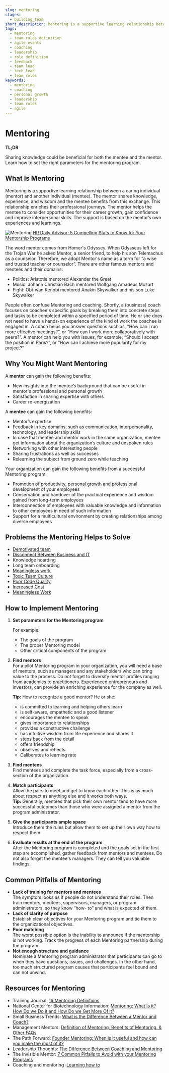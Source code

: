 ```yaml
---
slug: mentoring
stages:
  - building_team
short_description: Mentoring is a supportive learning relationship between a mentor who shares knowledge, experience, and wisdom and mentee who is ready and willing to benefit from this exchange, to enrich their professional journey.
tags:
  - mentoring
  - team roles definition
  - agile events
  - coaching
  - leadership
  - role definition
  - feedback
  - team lead
  - tech lead
  - team roles
keywords:
  - mentoring
  - coaching
  - personal growth
  - leadership
  - team roles
  - agile
---
```


# Mentoring

**TL;DR**

Sharing knowledge could be beneficial for both the mentee and the mentor. Learn how to set the right parameters for the mentoring program.

## What Is Mentoring

Mentoring is a supportive learning relationship between a caring individual (mentor) and another individual (mentee). The mentor shares knowledge, experience, and wisdom and the mentee benefits from this exchange. This relationship enriches their professional journeys. The mentor helps the mentee to consider opportunities for their career growth, gain confidence and improve interpersonal skills. The support is based on the mentor’s own experiences and learnings.

![Mentoring](/files/mentoring.jpg)
[HR Daily Advisor: 5 Compelling Stats to Know for Your Mentorship Programs](https://hrdailyadvisor.blr.com/2019/06/10/5-compelling-stats-to-know-for-your-mentorship-programs/)

The word mentor comes from Homer's Odyssey. When Odysseus left for the Trojan War he asked Mentor, a senior friend, to help his son Telemachus as a counselor. Therefore, we adopt Mentor's name as a term for “a wise and trusted teacher or counselor”. There are other famous mentors and mentees and their domains:

- Politics: Aristotle mentored Alexander the Great
- Music: Johann Christian Bach mentored Wolfgang Amadeus Mozart
- Fight: Obi-wan Kenobi mentored Anakin Skywalker and his son Luke Skywalker

People often confuse Mentoring and coaching. Shortly, a (business) coach focuses on coachee's specific goals by breaking them into concrete steps and tasks to be completed within a specified period of time. He or she does not need to have a hands-on experience of the kind of work the coachee is engaged in. A coach helps you answer questions such as, “How can I run more effective meetings?”, or “How can I work more collaboratively with peers?”. A mentor can help you with issues, for example, “Should I accept the position in Paris?”, or “How can I achieve more popularity for my project?”

## Why You Might Want Mentoring

A **mentor** can gain the following benefits:

- New insights into the mentee’s background that can be useful in mentor's professional and personal growth
- Satisfaction in sharing expertise with others
- Career re-energization

A **mentee** can gain the following benefits:

- Mentor’s expertise
- Feedback in key domains, such as communication, interpersonality, technology, and leadership skills
- In case that mentee and mentor work in the same organization, mentee get information about the organization’s culture and unspoken rules
- Networking with other interesting people
- Sharing frustrations as well as successes
- Relearning the subject from ground zero while teaching

Your organization can gain the following benefits from a successful Mentoring program:

- Promotion of productivity, personal growth and professional development of your employees
- Conservation and handover of the practical experience and wisdom gained from long-term employees
- Interconnection of employees with valuable knowledge and information to other employees in need of such information
- Support for a multicultural environment by creating relationships among diverse employees

## Problems the Mentoring Helps to Solve

- [Demotivated team](/problems/demotivated-team)
- [Disconnect Between Business and IT](/problems/disconnect-between-business-and-it)
- Knowledge hoarding
- Long team onboarding
- [Meaningless work](/problems/meaningless-work)
- [Toxic Team Culture](/problems/toxic-team-culture)
- [Poor Code Quality](/problems/poor-code-quality)
- [Increased Cost](/problems/increased-cost)
- [Meaningless Work](/problems/meaningless-work)

## How to Implement Mentoring

1. **Set parameters for the Mentoring program**

   For example:

   - The goals of the program
   - The proper Mentoring model
   - Other critical components of the program

2. **Find mentors**  
    For a pilot Mentoring program in your organization, you will need a base of mentors, such as managers and any stakeholders who can bring value to the process. Do not forget to diversify mentor profiles ranging from academics to practitioners. Experienced entrepreneurs and investors, can provide an enriching experience for the company as well.

   **Tip:** How to recognize a good mentor? He or she:

   - is committed to learning and helping others learn
   - is self-aware, empathetic and a good listener
   - encourages the mentee to speak
   - gives importance to relationships
   - provides a constructive challenge
   - has intuitive wisdom from life experience and shares it
   - steps back from the detail
   - offers friendship
   - observes and reflects
   - Caliberates to learning rate
   
3. **Find mentees**  
   Find mentees and complete the task force, especially from a cross-section of the organization.
4. **Match participants**  
   Allow the pairs to meet and get to know each other. This is as much about respect as anything else and it works both ways.  
   **Tip:** Generally, mentees that pick their own mentor tend to have more successful outcomes than those who were assigned a mentor from the program administrator.
5. **Give the participants ample space**  
   Introduce them the rules but allow them to set up their own way how to respect them.
6. **Evaluate results at the end of the program**  
   After the Mentoring program is completed and the goals set in the first step are accomplished, gather feedback from mentors and mentees. Do not also forget the mentee's managers. They can tell you valuable findings.

## Common Pitfalls of Mentoring

- **Lack of training for mentors and mentees**  
   The symptom looks as if people do not understand their roles. Then train mentors, mentees, supervisors, managers, or program administrators, so they know “how- to” and what is expected of them.
- **Lack of clarity of purpose**  
   Establish clear objectives for your Mentoring program and tie them to the organizational objectives.
- **Poor matching**  
   The worst possible option is the inability to announce if the mentorship is not working. Track the progress of each Mentoring partnership during the program.
- **Not enough structure and guidance**  
   Nominate a Mentoring program administrator that participants can go to when they have questions, issues, and challenges. In the other hand, too much structured program causes that participants feel bound and can not unwind.

## Resources for Mentoring

- Training Journal: [16 Mentoring Definitions](https://www.trainingjournal.com/blog/16-mentoring-definitions)
- National Center for Biotechnology Information: [Mentoring: What Is it? How Do we Do it and How Do we Get More Of it?](https://www.ncbi.nlm.nih.gov/pmc/articles/PMC2875765/)
- Small Business Trends: [What is the Difference Between a Mentor and Coach?](https://smallbiztrends.com/2016/02/difference-mentor-coach.html)
- Management Mentors: [Definition of Mentoring, Benefits of Mentoring, & Other FAQs](https://www.management-mentors.com/resources/corporate-mentoring-programs-resources-faqs#Q10)
- The Path Forward: [Founder Mentoring: When is it useful and how can you make the most of it?](https://thepathforward.io/founder-mentoring/)
- Leadership Thoughts: [The Difference Between Coaching and Mentoring](https://www.leadershipthoughts.com/difference-between-coaching-and-mentoring/)
- The Invisible Mentor: [7 Common Pitfalls to Avoid with your Mentoring Programs](https://theinvisiblementor.com/7-common-pitfalls-to-avoid-with-your-mentoring-programs/)
- Coaching and mentoring :[Learning how to](https://www.tutorialspoint.com/coaching_and_mentoring/index.htm)
